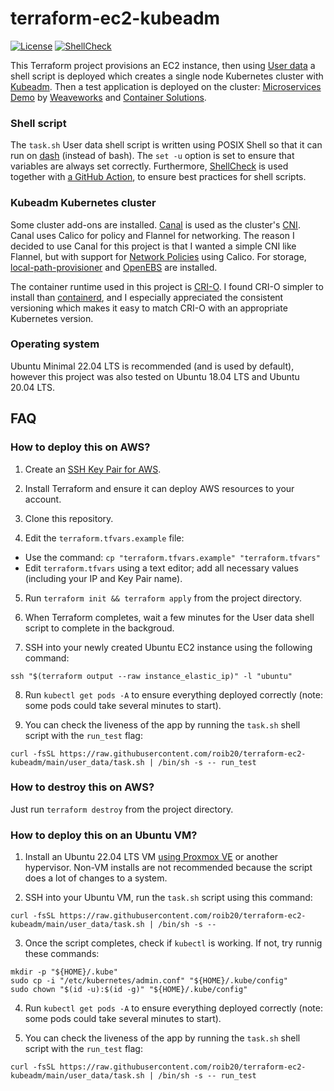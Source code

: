 # terraform-ec2-kubeadm

[![License](https://img.shields.io/badge/license-Apache--2.0-green)](https://opensource.org/license/apache2-0/)
[![ShellCheck](https://github.com/roib20/terraform-ec2-kubeadm/actions/workflows/shellcheck.yml/badge.svg)](https://github.com/roib20/terraform-ec2-kubeadm/actions/workflows/shellcheck.yml)

This Terraform project provisions an EC2 instance, then using [User data](https://docs.aws.amazon.com/AWSEC2/latest/UserGuide/user-data.html) a shell script is deployed which creates a single node Kubernetes cluster with [Kubeadm](https://kubernetes.io/docs/reference/setup-tools/kubeadm/). Then a test application is deployed on the cluster: [Microservices Demo](https://microservices-demo.github.io/) by [Weaveworks](https://www.weave.works/) and [Container Solutions](https://www.container-solutions.com/).

### Shell script
The `task.sh` User data shell script is written using POSIX Shell so that it can run on [dash](https://wiki.ubuntu.com/DashAsBinSh) (instead of bash). The `set -u` option is set to ensure that variables are always set correctly. Furthermore, [ShellCheck](https://github.com/koalaman/shellcheck) is used together with [a GitHub Action](https://github.com/marketplace/actions/shellcheck), to ensure best practices for shell scripts.

### Kubeadm Kubernetes cluster
Some cluster add-ons are installed. [Canal](https://docs.tigera.io/calico/latest/getting-started/kubernetes/flannel/) is used as the cluster's [CNI](https://github.com/containernetworking/cni). Canal uses Calico for policy and Flannel for networking. The reason I decided to use Canal for this project is that I wanted a simple CNI like Flannel, but with support for [Network Policies](https://kubernetes.io/docs/concepts/services-networking/network-policies/) using Calico. For storage, [local-path-provisioner](https://github.com/rancher/local-path-provisioner) and [OpenEBS](https://openebs.io/) are installed.

The container runtime used in this project is [CRI-O](https://github.com/cri-o/cri-o). I found CRI-O simpler to install than [containerd](https://containerd.io/), and I especially appreciated the consistent versioning which makes it easy to match CRI-O with an appropriate Kubernetes version.

### Operating system
Ubuntu Minimal 22.04 LTS is recommended (and is used by default), however this project was also tested on Ubuntu 18.04 LTS and Ubuntu 20.04 LTS.

## FAQ
### How to deploy this on AWS?
1) Create an [SSH Key Pair for AWS](https://docs.aws.amazon.com/AWSEC2/latest/UserGuide/ec2-key-pairs.html).

2) Install Terraform and ensure it can deploy AWS resources to your account.

3) Clone this repository.

4) Edit the `terraform.tfvars.example` file:
* Use the command: `cp "terraform.tfvars.example" "terraform.tfvars"`
* Edit `terraform.tfvars` using a text editor; add all necessary values (including your IP and Key Pair name).

5) Run `terraform init && terraform apply` from the project directory.

6) When Terraform completes, wait a few minutes for the User data shell script to complete in the backgroud.

7) SSH into your newly created Ubuntu EC2 instance using the following command:
```
ssh "$(terraform output --raw instance_elastic_ip)" -l "ubuntu"
```

8) Run `kubectl get pods -A` to ensure everything deployed correctly (note: some pods could take several minutes to start).

9) You can check the liveness of the app by running the `task.sh` shell script with the `run_test` flag:
```
curl -fsSL https://raw.githubusercontent.com/roib20/terraform-ec2-kubeadm/main/user_data/task.sh | /bin/sh -s -- run_test
```

### How to destroy this on AWS?
Just run `terraform destroy` from the project directory.

### How to deploy this on an Ubuntu VM?
1) Install an Ubuntu 22.04 LTS VM [using Proxmox VE](https://github.com/roib20/proxmox-scripts/tree/main/proxmox-cloudinit-script) or another hypervisor. Non-VM installs are not recommended because the script does a lot of changes to a system.

2) SSH into your Ubuntu VM, run the `task.sh` script using this command:
```
curl -fsSL https://raw.githubusercontent.com/roib20/terraform-ec2-kubeadm/main/user_data/task.sh | /bin/sh -s --
```

3) Once the script completes, check if `kubectl` is working. If not, try runnig these commands:
```
mkdir -p "${HOME}/.kube"
sudo cp -i "/etc/kubernetes/admin.conf" "${HOME}/.kube/config"
sudo chown "$(id -u):$(id -g)" "${HOME}/.kube/config"
```

4) Run `kubectl get pods -A` to ensure everything deployed correctly (note: some pods could take several minutes to start).

5) You can check the liveness of the app by running the `task.sh` shell script with the `run_test` flag:
```
curl -fsSL https://raw.githubusercontent.com/roib20/terraform-ec2-kubeadm/main/user_data/task.sh | /bin/sh -s -- run_test
```
